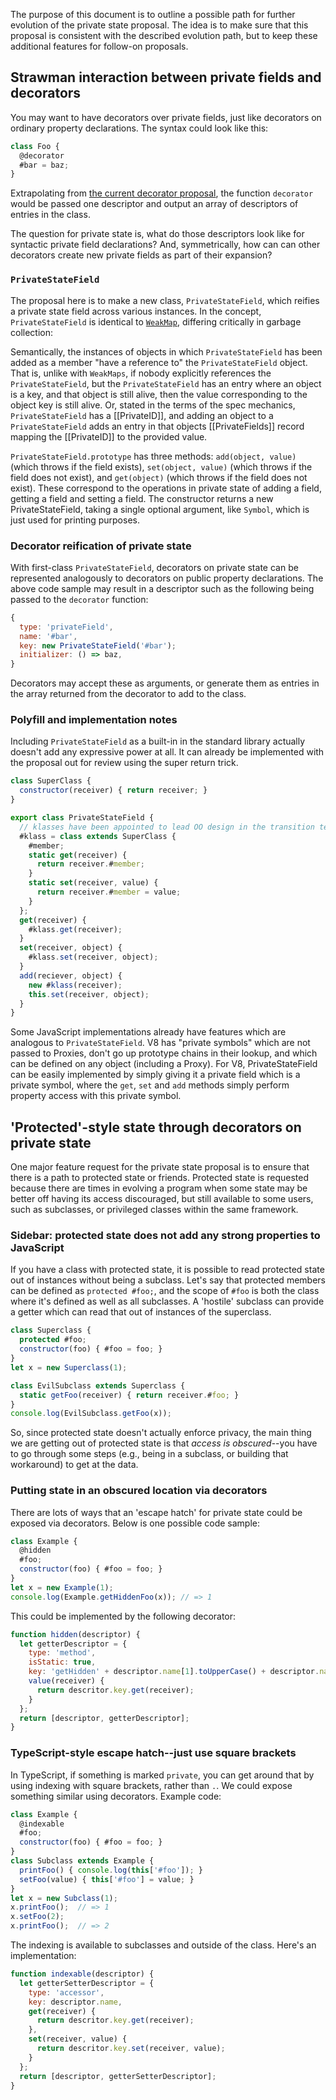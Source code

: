The purpose of this document is to outline a possible path for further evolution of the private state proposal. The idea is to make sure that this proposal is consistent with the described evolution path, but to keep these additional features for follow-on proposals.

## Strawman interaction between private fields and decorators

You may want to have decorators over private fields, just like decorators on
ordinary property declarations. The syntax could look like this:

```js
class Foo {
  @decorator
  #bar = baz;
}
```

Extrapolating from [the current decorator proposal](https://github.com/tc39/proposal-decorators/), the function `decorator` would be passed one descriptor and output an array of descriptors of entries in the class.

The question for private state is, what do those descriptors look like for syntactic private field declarations? And, symmetrically, how can can other decorators create new private fields as part of their expansion?

### `PrivateStateField`

The proposal here is to make a new class, `PrivateStateField`, which reifies a private state field across various instances. In the concept, `PrivateStateField` is identical to [`WeakMap`](https://tc39.github.io/ecma262/#sec-weakmap-objects), differing critically in garbage collection:

Semantically, the instances of objects in which `PrivateStateField` has been added as a member "have a reference to" the `PrivateStateField` object. That is, unlike with `WeakMaps`, if nobody explicitly references the `PrivateStateField`, but the `PrivateStateField` has an entry where an object is a key, and that object is still alive, then the value corresponding to the object key is still alive. Or, stated in the terms of the spec mechanics, `PrivateStateField` has a \[\[PrivateID]], and adding an object to a `PrivateStateField` adds an entry in that objects \[\[PrivateFields]] record mapping the \[\[PrivateID]] to the provided value.

`PrivateStateField.prototype` has three methods: `add(object, value)` (which throws if the field exists), `set(object, value)` (which throws if the field does not exist), and `get(object)` (which throws if the field does not exist). These correspond to the operations in private state of adding a field, getting a field and setting a field. The constructor returns a new PrivateStateField, taking a single optional argument, like `Symbol`, which is just used for printing purposes.

### Decorator reification of private state

With first-class `PrivateStateField`, decorators on private state can be represented analogously to decorators on public property declarations. The above code sample may result in a descriptor such as the following being passed to the `decorator` function:

```js
{
  type: 'privateField',
  name: '#bar',
  key: new PrivateStateField('#bar');
  initializer: () => baz,
}
```

Decorators may accept these as arguments, or generate them as entries in the array returned from the decorator to add to the class.

### Polyfill and implementation notes

Including `PrivateStateField` as a built-in in the standard library actually doesn't add any expressive power at all. It can already be implemented with the proposal out for review using the super return trick.

```js
class SuperClass {
  constructor(receiver) { return receiver; }
}

export class PrivateStateField {
  // klasses have been appointed to lead OO design in the transition team
  #klass = class extends SuperClass {
    #member;
    static get(receiver) {
      return receiver.#member;
    }
    static set(receiver, value) {
      return receiver.#member = value;
    }
  };
  get(receiver) {
    #klass.get(receiver);
  }
  set(receiver, object) {
    #klass.set(receiver, object);
  }
  add(reciever, object) {
    new #klass(receiver);
    this.set(receiver, object);
  }
}
```

Some JavaScript implementations already have features which are analogous to `PrivateStateField`. V8 has "private symbols" which are not passed to Proxies, don't go up prototype chains in their lookup, and which can be defined on any object (including a Proxy). For V8, PrivateStateField can be easily implemented by simply giving it a private field which is a private symbol, where the `get`, `set` and `add` methods simply perform property access with this private symbol.

## 'Protected'-style state through decorators on private state

One major feature request for the private state proposal is to ensure that there is a path to protected state or friends. Protected state is requested because there are times in evolving a program when some state may be better off having its access discouraged, but still available to some users, such as subclasses, or privileged classes within the same framework.

### Sidebar: protected state does not add any strong properties to JavaScript

If you have a class with protected state, it is possible to read protected state out of instances without being a subclass. Let's say that protected members can be defined as `protected #foo;`, and the scope of `#foo` is both the class where it's defined as well as all subclasses. A 'hostile' subclass can provide a getter which can read that out of instances of the superclass.

```js
class Superclass {
  protected #foo;
  constructor(foo) { #foo = foo; }
}
let x = new Superclass(1);

class EvilSubclass extends Superclass {
  static getFoo(receiver) { return receiver.#foo; }
}
console.log(EvilSubclass.getFoo(x));
```

So, since protected state doesn't actually enforce privacy, the main thing we are getting out of protected state is that *access is obscured*--you have to go through some steps (e.g., being in a subclass, or building that workaround) to get at the data.

### Putting state in an obscured location via decorators

There are lots of ways that an 'escape hatch' for private state could be exposed via decorators. Below is one possible code sample:

```js
class Example {
  @hidden
  #foo;
  constructor(foo) { #foo = foo; }
}
let x = new Example(1);
console.log(Example.getHiddenFoo(x)); // => 1
```

This could be implemented by the following decorator:

```js
function hidden(descriptor) {
  let getterDescriptor = {
    type: 'method',
    isStatic: true,
    key: 'getHidden' + descriptor.name[1].toUpperCase() + descriptor.name.slice(2),
    value(receiver) {
      return descritor.key.get(receiver);
    }
  };
  return [descriptor, getterDescriptor];
}
```

### TypeScript-style escape hatch--just use square brackets

In TypeScript, if something is marked `private`, you can get around that by using indexing with square brackets, rather than `.`. We could expose something similar using decorators. Example code:

```js
class Example {
  @indexable
  #foo;
  constructor(foo) { #foo = foo; }
}
class Subclass extends Example {
  printFoo() { console.log(this['#foo']); }
  setFoo(value) { this['#foo'] = value; }
}
let x = new Subclass(1);
x.printFoo();  // => 1
x.setFoo(2);
x.printFoo();  // => 2
```

The indexing is available to subclasses and outside of the class. Here's an implementation:

```js
function indexable(descriptor) {
  let getterSetterDescriptor = {
    type: 'accessor',
    key: descriptor.name,
    get(receiver) {
      return descritor.key.get(receiver);
    },
    set(receiver, value) {
      return descritor.key.set(receiver, value);
    }
  };
  return [descriptor, getterSetterDescriptor];
}
```
